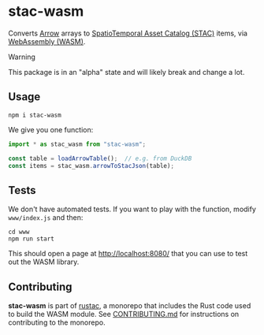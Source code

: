 # stac-wasm

Converts [Arrow](https://arrow.apache.org/) arrays to [SpatioTemporal Asset Catalog (STAC)](https://stacspec.org/) items, via [WebAssembly (WASM)](https://webassembly.org/).

> [!WARNING]
> This package is in an "alpha" state and will likely break and change a lot.

## Usage

```shell
npm i stac-wasm
```

We give you one function:

```javascript
import * as stac_wasm from "stac-wasm";

const table = loadArrowTable();  // e.g. from DuckDB
const items = stac_wasm.arrowToStacJson(table);
```

## Tests

We don't have automated tests.
If you want to play with the function, modify `www/index.js` and then:

```shell
cd www
npm run start
```

This should open a page at <http://localhost:8080/> that you can use to test out the WASM library.

## Contributing

**stac-wasm** is part of [rustac](https://github.com/stac-utils/rustac), a monorepo that includes the Rust code used to build the WASM module.
See [CONTRIBUTING.md](https://github.com/stac-utils/rustac/blob/main/CONTRIBUTING.md) for instructions on contributing to the monorepo.
